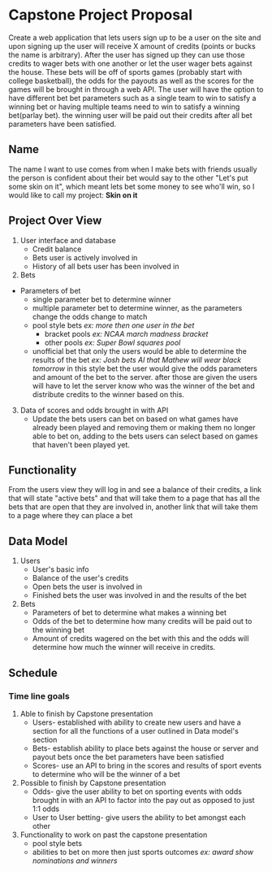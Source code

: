 # Capstone Project Proposal
Create a web application that lets users sign up to be a user on the site and upon signing up the user will receive X amount of credits (points or bucks the name is arbitrary). After the user has signed up they can use those credits to wager bets with one another or let the user wager bets against the house. These bets will be off of sports games (probably start with college basketball), the odds for the payouts as well as the scores for the games will be brought in through a web API. The user will have the option to have different bet bet parameters such as a single team to win to satisfy a winning bet or having multiple teams need to win to satisfy a winning bet(parlay bet). the winning user will be paid out their credits after all bet parameters have been satisfied.

## Name
The name I want to use comes from when I make bets with friends usually the person is confident about their bet would say to the other "Let's put some skin on it", which meant lets bet some money to see who'll win, so I would like to call my project: **Skin on it**

## Project Over View
1. User interface and database 
   - Credit balance 
   - Bets user is actively involved in
   - History of all bets user has been involved in
2. Bets
 - Parameters of bet
   - single parameter bet to determine winner 
   - multiple parameter bet to determine winner, as the parameters change the odds change to match 
   - pool style bets *ex: more then one user in the bet*
     - bracket pools *ex: NCAA march madness bracket* 
     - other pools *ex: Super Bowl squares pool*
   - unofficial bet that only the users would be able to determine the results of the bet *ex: Josh bets Al that Mathew will wear black tomorrow* in this style bet the user would give the odds parameters and amount of the bet to the server. after those are given the users will have to let the server know who was the winner of the bet and distribute credits to the winner based on this.   
3. Data of scores and odds brought in with API  
   - Update the bets users can bet on based on what games have already been played and removing them or making them no longer able to bet on, adding to the bets users can select based on games that haven't been played yet.
 
## Functionality
From the users view they will log in and see a balance of their credits, a link that will state "active bets" and that will take them to a page that has all the bets that are open that they are involved in, another link that will take them to a page where they can place a bet 

## Data Model
1. Users
   - User's basic info 
   - Balance of the user's credits
   - Open bets the user is involved in
   - Finished bets the user was involved in and the results of the bet
2. Bets
   - Parameters of bet to determine what makes a winning bet
   - Odds of the bet to determine how many credits will be paid out to the winning bet 
   - Amount of credits wagered on the bet with this and the odds will determine how much the winner will receive in credits.

## Schedule
### Time line goals
1. Able to finish by Capstone presentation
   - Users- established with ability to create new users and have a section for all the functions of a user outlined in Data model's section
   - Bets- establish ability to place bets against the house or server and payout bets once the bet parameters have been satisfied
   - Scores- use an API to bring in the scores and results of sport events to determine who will be the winner of a bet
2. Possible to finish by Capstone presentation
   - Odds- give the user ability to bet on sporting events with odds brought in with an API to factor into the pay out as opposed to just 1:1 odds
   - User to User betting- give users the ability to bet amongst each other 
3. Functionality to work on past the capstone presentation 
   - pool style bets
   - abilities to bet on more then just sports outcomes *ex: award show nominations and winners*